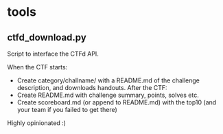 # tools

## ctfd_download.py
Script to interface the CTFd API.

When the CTF starts:
- Create category/challname/ with a README.md of the challenge description, and downloads handouts.
After the CTF:
- Create README.md with challenge summary, points, solves etc.
- Create scoreboard.md (or append to README.md) with the top10 (and your team if you failed to get there)

Highly opinionated :)

